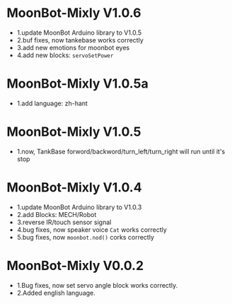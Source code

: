 MoonBot-Mixly V1.0.6
====================
* 1.update MoonBot Arduino library to V1.0.5
* 2.buf fixes, now tankebase works correctly
* 3.add new emotions for moonbot eyes
* 4.add new blocks: `servoSetPower`

MoonBot-Mixly V1.0.5a
=====================
* 1.add language: zh-hant

MoonBot-Mixly V1.0.5
====================
* 1.now, TankBase forword/backword/turn_left/turn_right will run until it's stop

MoonBot-Mixly V1.0.4
====================
* 1.update MoonBot Arduino library to V1.0.3
* 2.add Blocks: MECH/Robot
* 3.reverse IR/touch sensor signal
* 4.bug fixes, now speaker voice `Cat` works correctly
* 5.bug fixes, now `moonbot.nod()` corks correctly

MoonBot-Mixly V0.0.2
====================
* 1.Bug fixes, now set servo angle block works correctly.
* 2.Added english language.
